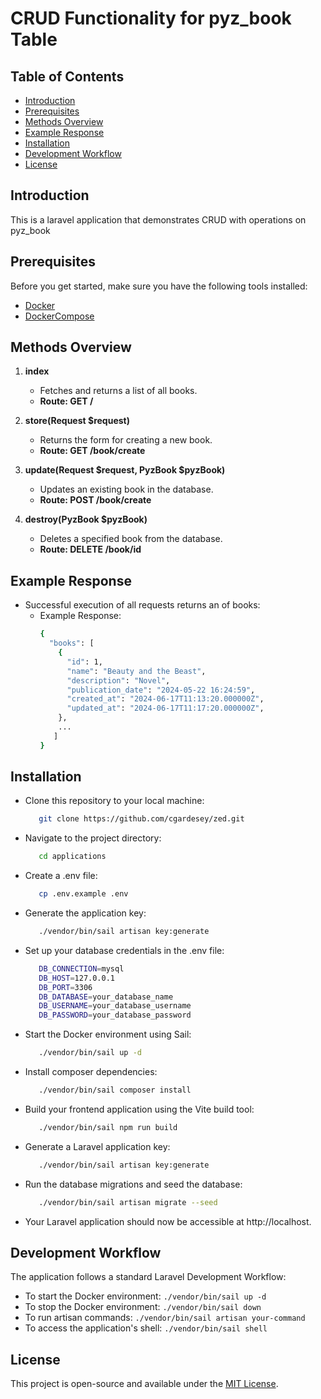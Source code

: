 # CRUD Functionality for pyz_book Table
## Table of Contents

- [Introduction](#introduction)
- [Prerequisites](#prerequisites)
- [Methods Overview](#methods-overview)
- [Example Response](#example-response)
- [Installation](#installation)
- [Development Workflow](#development-workflow)
- [License](#license)


## Introduction

This is a laravel application that demonstrates CRUD with operations on pyz_book


## Prerequisites

Before you get started, make sure you have the following tools installed:

- [Docker](https://docs.docker.com/get-docker/)
- [DockerCompose](https://docs.docker.com/compose/install/)

## Methods Overview

1. **index**
   - Fetches and returns a list of all books.
   - **Route: GET /**


2. **store(Request $request)**
    - Returns the form for creating a new book.
    - **Route: GET /book/create**

   
3. **update(Request $request, PyzBook $pyzBook)**
    - Updates an existing book in the database.
    - **Route: POST /book/create**

   
4. **destroy(PyzBook $pyzBook)**
    - Deletes a specified book from the database.
    - **Route: DELETE /book/id**


## Example Response

- Successful execution of all requests returns an of books:
    - Example Response:
      ```bash
      {
        "books": [
          {
            "id": 1,
            "name": "Beauty and the Beast",
            "description": "Novel",
            "publication_date": "2024-05-22 16:24:59",
            "created_at": "2024-06-17T11:13:20.000000Z",
            "updated_at": "2024-06-17T11:17:20.000000Z",
          },
          ...
         ]
      }
## Installation

- Clone this repository to your local machine:
  ```bash
     git clone https://github.com/cgardesey/zed.git
- Navigate to the project directory:
   ```bash
      cd applications
- Create a .env file:
   ```bash
      cp .env.example .env
- Generate the application key:
   ```bash
      ./vendor/bin/sail artisan key:generate
- Set up your database credentials in the .env file:
   ```bash
      DB_CONNECTION=mysql
      DB_HOST=127.0.0.1
      DB_PORT=3306
      DB_DATABASE=your_database_name
      DB_USERNAME=your_database_username
      DB_PASSWORD=your_database_password
- Start the Docker environment using Sail:
   ```bash
      ./vendor/bin/sail up -d
- Install composer dependencies:
   ```bash
      ./vendor/bin/sail composer install
- Build your frontend application using the Vite build tool:
   ```bash
      ./vendor/bin/sail npm run build     
- Generate a Laravel application key:
   ```bash
      ./vendor/bin/sail artisan key:generate
- Run the database migrations and seed the database:
   ```bash
      ./vendor/bin/sail artisan migrate --seed
- Your Laravel application should now be accessible at http://localhost.



## Development Workflow

The application follows a standard Laravel Development Workflow:

-  To start the Docker environment: `./vendor/bin/sail up -d`
-  To stop the Docker environment: `./vendor/bin/sail down`
-  To run artisan commands: `./vendor/bin/sail artisan your-command`
-  To access the application's shell: `./vendor/bin/sail shell`


## License

This project is open-source and available under the [MIT License](https://opensource.org/licenses/MIT).

   

